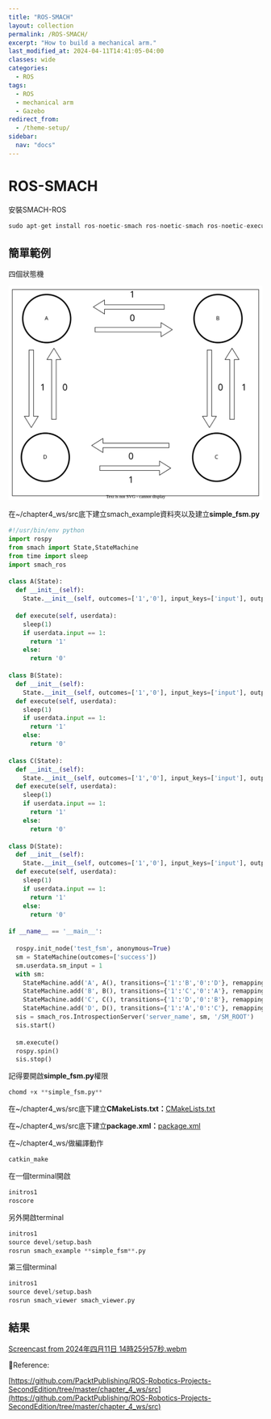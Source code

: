 ```yaml
---
title: "ROS-SMACH"
layout: collection
permalink: /ROS-SMACH/
excerpt: "How to build a mechanical arm."
last_modified_at: 2024-04-11T14:41:05-04:00
classes: wide
categories:
  - ROS
tags:
  - ROS
  - mechanical arm
  - Gazebo
redirect_from:
  - /theme-setup/
sidebar:
  nav: "docs"
---
```

# ROS-SMACH

安裝SMACH-ROS

```python
sudo apt-get install ros-noetic-smach ros-noetic-smach ros-noetic-executive-smach ros-noetic-smach-viewer
```

## 簡單範例

四個狀態機

![notion-template.drawio.svg](/assets/images/ROS-SMACH%20369a7bc88035427ca29d6c02acd579a4/notion-template.drawio.svg)

在~/chapter4_ws/src底下建立smach_example資料夾以及建立**simple_fsm.py**

```python
#!/usr/bin/env python
import rospy
from smach import State,StateMachine
from time import sleep
import smach_ros

class A(State):
  def __init__(self):
    State.__init__(self, outcomes=['1','0'], input_keys=['input'], output_keys=[''])
  
  def execute(self, userdata):
    sleep(1)
    if userdata.input == 1:
      return '1'
    else:
      return '0'

class B(State):
  def __init__(self):
    State.__init__(self, outcomes=['1','0'], input_keys=['input'], output_keys=[''])
  def execute(self, userdata):
    sleep(1)
    if userdata.input == 1:
      return '1'
    else:
      return '0'

class C(State):
  def __init__(self):
    State.__init__(self, outcomes=['1','0'], input_keys=['input'], output_keys=[''])
  def execute(self, userdata):
    sleep(1)
    if userdata.input == 1:
      return '1'
    else:
      return '0'

class D(State):
  def __init__(self):
    State.__init__(self, outcomes=['1','0'], input_keys=['input'], output_keys=[''])
  def execute(self, userdata):
    sleep(1)
    if userdata.input == 1:
      return '1'
    else:
      return '0'

if __name__ == '__main__':

  rospy.init_node('test_fsm', anonymous=True)
  sm = StateMachine(outcomes=['success'])
  sm.userdata.sm_input = 1
  with sm:
    StateMachine.add('A', A(), transitions={'1':'B','0':'D'}, remapping={'input':'sm_input','output':'input'})
    StateMachine.add('B', B(), transitions={'1':'C','0':'A'}, remapping={'input':'sm_input','output':'input'})
    StateMachine.add('C', C(), transitions={'1':'D','0':'B'}, remapping={'input':'sm_input','output':'input'})
    StateMachine.add('D', D(), transitions={'1':'A','0':'C'}, remapping={'input':'sm_input','output':'input'})
  sis = smach_ros.IntrospectionServer('server_name', sm, '/SM_ROOT')
  sis.start()

  sm.execute()
  rospy.spin()
  sis.stop()
```

記得要開啟**simple_fsm.py**權限

```python
chomd +x **simple_fsm.py**
```

在~/chapter4_ws/src底下建立**CMakeLists.txt：**[CMakeLists.txt](https://github.com/PacktPublishing/ROS-Robotics-Projects-SecondEdition/blob/master/chapter_4_ws/src/smach_example/CMakeLists.txt)

在~/chapter4_ws/src底下建立**package.xml：**[package.xml](https://github.com/PacktPublishing/ROS-Robotics-Projects-SecondEdition/blob/master/chapter_4_ws/src/smach_example/CMakeLists.txt)

在~/chapter4_ws/做編譯動作

```python
catkin_make
```

在一個terminal開啟

```python
initros1
roscore
```

另外開啟terminal

```python
initros1
source devel/setup.bash
rosrun smach_example **simple_fsm**.py
```

第三個terminal

```python
initros1
source devel/setup.bash
rosrun smach_viewer smach_viewer.py
```

## 結果

[Screencast from 2024年四月11日 14時25分57秒.webm](/assets/images/ROS-SMACH%20369a7bc88035427ca29d6c02acd579a4/Screencast_from_2024%25E5%25B9%25B4%25E5%259B%259B%25E6%259C%258811%25E6%2597%25A5_14%25E6%2599%258225%25E5%2588%258657%25E7%25A7%2592.webm)

📃Reference:

[https://github.com/PacktPublishing/ROS-Robotics-Projects-SecondEdition/tree/master/chapter_4_ws/src](https://github.com/PacktPublishing/ROS-Robotics-Projects-SecondEdition/tree/master/chapter_4_ws/src)

